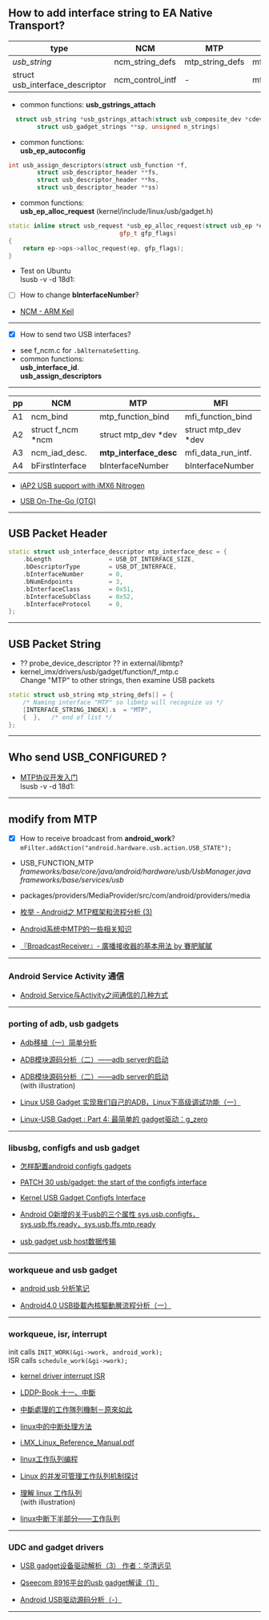 
## How to add interface string to EA Native Transport?

   type        | NCM                  | MTP                | MFI
-------------- | -------------------- | -------------------|---------------
 *usb_string*  |  ncm_string_defs     |   mtp_string_defs  | mfi_string_defs
 struct usb_interface_descriptor | ncm_control_intf | - | mfi_data_run_intf


* common functions:
  **usb_gstrings_attach**
```cpp
  struct usb_string *usb_gstrings_attach(struct usb_composite_dev *cdev,
        struct usb_gadget_strings **sp, unsigned n_strings)
```

* common functions:   
  **usb_ep_autoconfig**   
```cpp
int usb_assign_descriptors(struct usb_function *f,
        struct usb_descriptor_header **fs,
        struct usb_descriptor_header **hs,
        struct usb_descriptor_header **ss)
```

* common functions:   
  **usb_ep_alloc_request** (kernel/include/linux/usb/gadget.h)
```cpp
static inline struct usb_request *usb_ep_alloc_request(struct usb_ep *ep,
                               gfp_t gfp_flags)
{
    return ep->ops->alloc_request(ep, gfp_flags);
}
```

* Test on Ubuntu   
  lsusb -v -d 18d1:

- [ ] How to change **bInterfaceNumber**?  

* [NCM - ARM Keil](https://www.keil.com/pack/doc/mw/USB/html/_c_d_c.html)

----------------------------------------------------------
- [x] How to send two USB interfaces?

* see f_ncm.c for `.bAlternateSetting`.  
* common functions:    
  **usb_interface_id**.   
  **usb_assign_descriptors**   

----------------------------------------------------------


   pp   | NCM                  | MTP                   | MFI
------- | -------------------- | ----------------------|---------------
  A1    | ncm_bind             |  mtp_function_bind    | mfi_function_bind
  A2    |   struct f_ncm *ncm  | struct mtp_dev  *dev  | struct mtp_dev  *dev
  A3    | ncm_iad_desc.        | **mtp_interface_desc**    | mfi_data_run_intf.
  A4    | bFirstInterface      | bInterfaceNumber      | bInterfaceNumber 


* [iAP2 USB support with iMX6 Nitrogen](https://community.nxp.com/thread/341689)

* [USB On-The-Go (OTG)](http://trac.gateworks.com/wiki/linux/OTG)




----------------------------------------------------------
## USB Packet Header

```cpp
static struct usb_interface_descriptor mtp_interface_desc = {
    .bLength                = USB_DT_INTERFACE_SIZE,
    .bDescriptorType        = USB_DT_INTERFACE,
    .bInterfaceNumber       = 0,
    .bNumEndpoints          = 3,
    .bInterfaceClass        = 0x51,
    .bInterfaceSubClass     = 0x52,
    .bInterfaceProtocol     = 0,
};
```



----------------------------------------------------------
## USB Packet String  

* ?? probe_device_descriptor ?? in external/libmtp?
* kernel_imx/drivers/usb/gadget/function/f_mtp.c   
  Change "MTP" to other strings, then examine USB packets

```cpp
static struct usb_string mtp_string_defs[] = {
    /* Naming interface "MTP" so libmtp will recognize us */
    [INTERFACE_STRING_INDEX].s  = "MTP",
    {  },   /* end of list */
};
```

----------------------------------------------------------


## Who send USB_CONFIGURED ?

* [MTP协议开发入门](https://blog.csdn.net/coroutines/article/details/44341417)   
  lsusb -v -d 18d1:




----------------------------------------------------------

## modify from MTP

- [x] How to receive broadcast from **android_work**?  
      `mFilter.addAction("android.hardware.usb.action.USB_STATE");`

* USB_FUNCTION_MTP  
  _frameworks/base/core/java/android/hardware/usb/UsbManager.java_   
  _frameworks/base/services/usb_

* packages/providers/MediaProvider/src/com/android/providers/media

* [枚举 - Android之 MTP框架和流程分析 (3)](https://blog.csdn.net/u011279649/article/details/40950799)

* [Android系统中MTP的一些相关知识](http://www.cnblogs.com/skywang12345/p/3474206.html)

* [『BroadcastReceiver』- 廣播接收器的基本用法 by 賽肥膩膩](https://xnfood.com.tw/android-broadcastreceiver/)


----------------------------------------------------------
### Android Service Activity 通信
* [Android Service与Activity之间通信的几种方式](https://blog.csdn.net/xiaanming/article/details/9750689)





----------------------------------------------------------
### porting of adb, usb gadgets

* [Adb移植（一）简单分析](https://blog.csdn.net/mirkerson/article/details/32306955)

* [ADB模块源码分析（二）——adb server的启动](http://www.apkbus.com/blog-50331-54621.html)

* [ADB模块源码分析（二）——adb server的启动](https://blog.csdn.net/xiaoyida11/article/details/51322193)   
(with illustration)

* [Linux USB Gadget 实现我们自己的ADB，Linux下高级调试功能（一）](https://blog.csdn.net/ShuoWangLiangXian/article/details/38363151)

* [Linux-USB Gadget : Part 4: 最简单的 gadget驱动：g_zero](https://blog.csdn.net/zjujoe/article/details/2675095)







----------------------------------------------------------
### libusbg, configfs and usb gadget

* [怎样配置android configfs gadgets](https://blog.csdn.net/csdn66_2016/article/details/79614807)

* [PATCH 30 usb/gadget: the start of the configfs interface](https://www.spinics.net/lists/linux-usb/msg76388.html)

* [Kernel USB Gadget Configfs Interface](https://events.static.linuxfound.org/sites/events/files/slides/USB%20Gadget%20Configfs%20API_0.pdf)

* [Android O新增的关于usb的三个属性 sys.usb.configfs，sys.usb.ffs.ready，sys.usb.ffs.mtp.ready](https://blog.csdn.net/u014135607/article/details/80011192)

* [usb gadget usb host数据传输](https://blog.csdn.net/weixin_38123672/article/details/75126375)







----------------------------------------------------------
### workqueue and usb gadget

* [android usb 分析笔记](https://blog.csdn.net/cfy_phonex/article/details/22654439)

* [Android4.0 USB掛載內核驅動層流程分析（一）](https://www.dayexie.com/detail652694.html)



----------------------------------------------------------
### workqueue, isr, interrupt  
init calls `INIT_WORK(&gi->work, android_work);`  
ISR calls `schedule_work(&gi->work);`  
* [kernel driver interrupt ISR](https://www.ptt.cc/bbs/LinuxDev/M.1489760401.A.565.html)

* [LDDP-Book 十一、中斷](http://silverfoxkkk.pixnet.net/blog/post/45000257-lddp%3A%E5%8D%81%E4%B8%80%E3%80%81%E4%B8%AD%E6%96%B7)

* [中斷處理的工作隊列機制－原來如此](http://blog.xuite.net/tzeng015/twblog/113271950-%E4%B8%AD%E6%96%B7%E8%99%95%E7%90%86%E7%9A%84%E5%B7%A5%E4%BD%9C%E9%9A%8A%E5%88%97%E6%A9%9F%E5%88%B6%EF%BC%8D%E5%8E%9F%E4%BE%86%E5%A6%82%E6%AD%A4)

* [linux中的中断处理方法](http://blog.51cto.com/11674570/1951161)

* [i.MX_Linux_Reference_Manual.pdf](file:///home/jason/Downloads/i.MX_Linux_Reference_Manual.pdf)

* [linux工作队列编程](https://blog.csdn.net/scottgly/article/details/6846824)

* [Linux 的并发可管理工作队列机制探讨](https://www.ibm.com/developerworks/cn/linux/l-cn-cncrrc-mngd-wkq/)

* [理解 linux 工作队列](https://blog.csdn.net/sinat_30545941/article/details/72871596)   
(with illustration)

* [linux中断下半部分——工作队列](https://blog.csdn.net/u013686805/article/details/21003329)






----------------------------------------------------------
### UDC and gadget drivers

* [USB gadget设备驱动解析（3） 作者：华清远见](http://emb.hqyj.com/Column/Column141.htm)

* [Qseecom 8916平台的usb gadget解读（1）](https://blog.csdn.net/u013308744/article/details/52368739)

* [Android USB驱动源码分析（-）](https://blog.csdn.net/weijory/article/details/75500697)



----------------------------------------------------------
